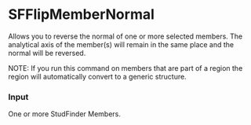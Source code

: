 # SFFlipMemberNormal

Allows you to reverse the normal of one or more selected members. The analytical axis of the member(s) will remain in the same place and the normal will be reversed. 

NOTE: If you run this command on members that are part of a region the region will automatically convert to a generic structure.

### Input
One or more StudFinder Members.